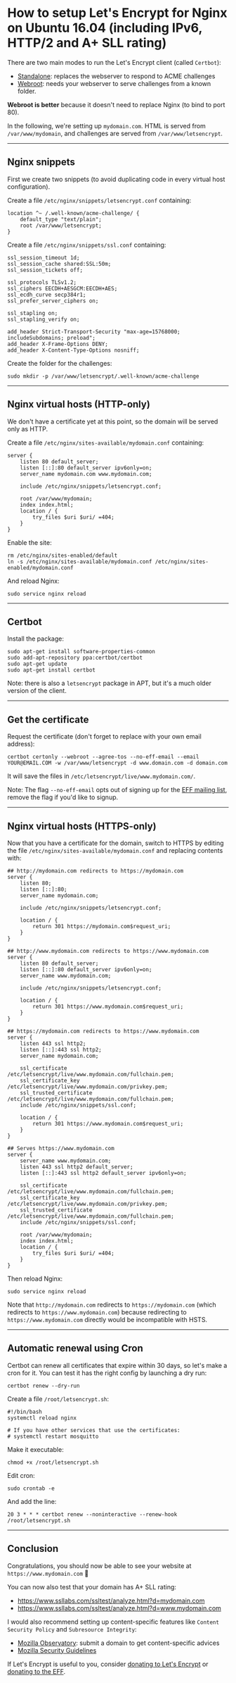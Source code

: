# How to setup Let's Encrypt for Nginx on Ubuntu 16.04 (including IPv6, HTTP/2 and A+ SLL rating)

There are two main modes to run the Let's Encrypt client (called `Certbot`):
 - [Standalone](https://certbot.eff.org/docs/using.html#standalone): replaces the webserver to respond to ACME challenges
 - [Webroot](https://certbot.eff.org/docs/using.html#webroot): needs your webserver to serve challenges from a known folder.

**Webroot is better** because it doesn't need to replace Nginx (to bind to port 80).

In the following, we're setting up `mydomain.com`.
HTML is served from `/var/www/mydomain`, and challenges are served from `/var/www/letsencrypt`.


-------------------------------------------------------------------------------

## Nginx snippets

First we create two snippets (to avoid duplicating code in every virtual host configuration).

Create a file `/etc/nginx/snippets/letsencrypt.conf` containing:

	location ^~ /.well-known/acme-challenge/ {
		default_type "text/plain";
		root /var/www/letsencrypt;
	}


Create a file `/etc/nginx/snippets/ssl.conf` containing:

	ssl_session_timeout 1d;
	ssl_session_cache shared:SSL:50m;
	ssl_session_tickets off;

	ssl_protocols TLSv1.2;
	ssl_ciphers EECDH+AESGCM:EECDH+AES;
	ssl_ecdh_curve secp384r1;
	ssl_prefer_server_ciphers on;

	ssl_stapling on;
	ssl_stapling_verify on;

	add_header Strict-Transport-Security "max-age=15768000; includeSubdomains; preload";
	add_header X-Frame-Options DENY;
	add_header X-Content-Type-Options nosniff;

Create the folder for the challenges:

	sudo mkdir -p /var/www/letsencrypt/.well-known/acme-challenge


-------------------------------------------------------------------------------

## Nginx virtual hosts (HTTP-only)

We don't have a certificate yet at this point, so the domain will be served only as HTTP.

Create a file `/etc/nginx/sites-available/mydomain.conf` containing:

	server {
		listen 80 default_server;
		listen [::]:80 default_server ipv6only=on;
		server_name mydomain.com www.mydomain.com;

		include /etc/nginx/snippets/letsencrypt.conf;

		root /var/www/mydomain;
		index index.html;
		location / {
			try_files $uri $uri/ =404;
		}
	}

Enable the site:

	rm /etc/nginx/sites-enabled/default
	ln -s /etc/nginx/sites-available/mydomain.conf /etc/nginx/sites-enabled/mydomain.conf

And reload Nginx:

	sudo service nginx reload


-------------------------------------------------------------------------------

## Certbot

Install the package:

	sudo apt-get install software-properties-common
	sudo add-apt-repository ppa:certbot/certbot
	sudo apt-get update
	sudo apt-get install certbot

Note: there is also a `letsencrypt` package in APT, but it's a much older version of the client.


-------------------------------------------------------------------------------

## Get the certificate

Request the certificate (don't forget to replace with your own email address):

	certbot certonly --webroot --agree-tos --no-eff-email --email YOUR@EMAIL.COM -w /var/www/letsencrypt -d www.domain.com -d domain.com

It will save the files in `/etc/letsencrypt/live/www.mydomain.com/`.

Note: The flag `--no-eff-email` opts out of signing up for the [EFF mailing list](https://lists.eff.org/cgi-bin/mailman/listinfo), remove the flag if you'd like to signup.


----

## Nginx virtual hosts (HTTPS-only)

Now that you have a certificate for the domain, switch to HTTPS by editing the file `/etc/nginx/sites-available/mydomain.conf` and replacing contents with:

	## http://mydomain.com redirects to https://mydomain.com
	server {
		listen 80;
		listen [::]:80;
		server_name mydomain.com;

		include /etc/nginx/snippets/letsencrypt.conf;

		location / {
			return 301 https://mydomain.com$request_uri;
		}
	}

	## http://www.mydomain.com redirects to https://www.mydomain.com
	server {
		listen 80 default_server;
		listen [::]:80 default_server ipv6only=on;
		server_name www.mydomain.com;

		include /etc/nginx/snippets/letsencrypt.conf;

		location / {
			return 301 https://www.mydomain.com$request_uri;
		}
	}

	## https://mydomain.com redirects to https://www.mydomain.com
	server {
		listen 443 ssl http2;
		listen [::]:443 ssl http2;
		server_name mydomain.com;

		ssl_certificate /etc/letsencrypt/live/www.mydomain.com/fullchain.pem;
		ssl_certificate_key /etc/letsencrypt/live/www.mydomain.com/privkey.pem;
		ssl_trusted_certificate /etc/letsencrypt/live/www.mydomain.com/fullchain.pem;
		include /etc/nginx/snippets/ssl.conf;

		location / {
			return 301 https://www.mydomain.com$request_uri;
		}
	}

	## Serves https://www.mydomain.com
	server {
		server_name www.mydomain.com;
		listen 443 ssl http2 default_server;
		listen [::]:443 ssl http2 default_server ipv6only=on;

		ssl_certificate /etc/letsencrypt/live/www.mydomain.com/fullchain.pem;
		ssl_certificate_key /etc/letsencrypt/live/www.mydomain.com/privkey.pem;
		ssl_trusted_certificate /etc/letsencrypt/live/www.mydomain.com/fullchain.pem;
		include /etc/nginx/snippets/ssl.conf;

		root /var/www/mydomain;
		index index.html;
		location / {
			try_files $uri $uri/ =404;
		}
	}


Then reload Nginx:

	sudo service nginx reload

Note that `http://mydomain.com` redirects to `https://mydomain.com` (which redirects to `https://www.mydomain.com`)
because redirecting to `https://www.mydomain.com` directly would be incompatible with HSTS.


---

## Automatic renewal using Cron

Certbot can renew all certificates that expire within 30 days, so let's make a cron for it.
You can test it has the right config by launching a dry run:

	certbot renew --dry-run

Create a file `/root/letsencrypt.sh`:

	#!/bin/bash
	systemctl reload nginx

	# If you have other services that use the certificates:
	# systemctl restart mosquitto

Make it executable:

	chmod +x /root/letsencrypt.sh

Edit cron:

	sudo crontab -e

And add the line:

	20 3 * * * certbot renew --noninteractive --renew-hook /root/letsencrypt.sh


----

## Conclusion

Congratulations, you should now be able to see your website at `https://www.mydomain.com` 🙂

You can now also test that your domain has A+ SLL rating:
 - https://www.ssllabs.com/ssltest/analyze.html?d=mydomain.com
 - https://www.ssllabs.com/ssltest/analyze.html?d=www.mydomain.com

I would also recommend setting up content-specific features like `Content Security Policy` and `Subresource Integrity`:
 - [Mozilla Observatory](https://observatory.mozilla.org): submit a domain to get content-specific advices
 - [Mozilla Security Guidelines](https://wiki.mozilla.org/Security/Guidelines/Web_Security)

If Let's Encrypt is useful to you, consider [donating to Let's Encrypt](https://letsencrypt.org/donate/) or [donating to the EFF](https://supporters.eff.org/donate/).
